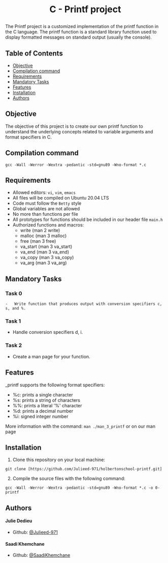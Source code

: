 # <p align="center">C - Printf project</p>

The Printf project is a customized implementation of the printf function in the C language. The printf function is a standard library function used to display formatted messages on standard output (usually the console).

## Table of Contents

-   [Objective](#objective)
-	[Compilation command](#compilation-command)	
-   [Requirements](#requirements)
-   [Mandatory Tasks](#mandatory-tasks)
-   [Features](#features)
-   [Installation](#installation)
-   [Authors](#contributors)

## Objective

The objective of this project is to create our own printf function to understand the underlying concepts related to variable arguments and format specifiers in C.

## Compilation command

`gcc -Wall -Werror -Wextra -pedantic -std=gnu89 -Wno-format *.c`

## Requirements

-	Allowed editors: `vi`, `vim`, `emacs`
-   All files will be compiled on Ubuntu 20.04 LTS
-   Code must follow the `Betty` style
-   Global variables are not allowed
-	No more than  functions per file
-	All prototypes for functions should be included in our header file `main.h`
-   Authorized functions and macros:
	- write (man 2 write)
	- malloc (man 3 malloc)
	- free (man 3 free)
	- va_start (man 3 va_start)
	- va_end (man 3 va_end)
	- va_copy (man 3 va_copy)
	- va_arg (man 3 va_arg)

## Mandatory Tasks

### Task 0
	
	-   Write function that produces output with conversion specifiers c, s, and %.

### Task 1

-   Handle conversion specifiers d, i.

### Task 2

-   Create a man page for your function.

## Features

\_printf supports the following format specifiers:

-   %c: prints a single character
-   %s: prints a string of characters
-	%%: prints a literal '%' character
-   %d: prints a decimal number 
-	%i: signed integer number

More information with the command: `man ./man_3_printf` or on our man page

## Installation

1.  Clone this repository on your local machine:

`git clone [https://github.com/Julieed-971/holbertonschool-printf.git]`

2.  Compile the source files with the following command:

`gcc -Wall -Werror -Wextra -pedantic -std=gnu89 -Wno-format *.c -o 0-printf`

## Authors
#### Julie Dedieu
-   Github: [@Julieed-971](https://github.com/Julieed-971)
#### Saadi Khemchane
-   Github: [@SaadiKhemchane](https://github.com/SaadiKhemchane)

